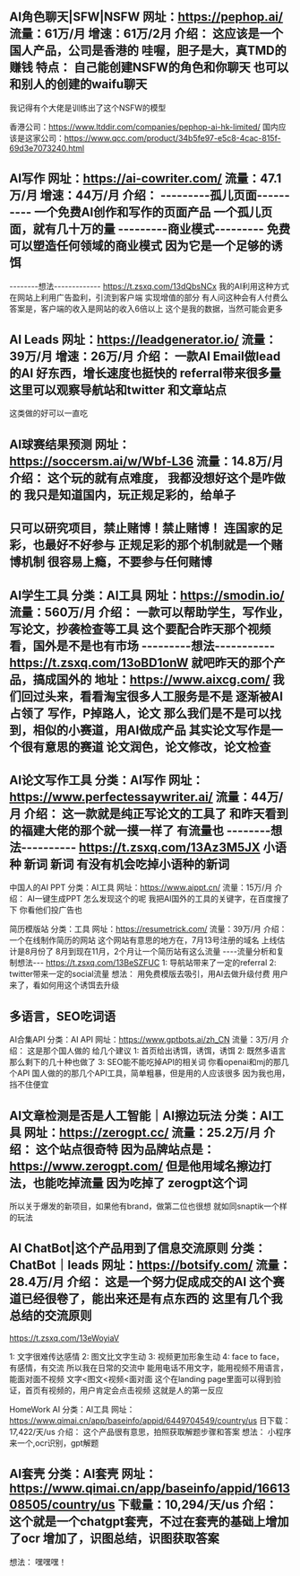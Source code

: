 AI角色聊天|SFW|NSFW
网址：https://pephop.ai/
流量：61万/月
增速：61万/2月
介绍：
这应该是一个国人产品，公司是香港的
哇喔，胆子是大，真TMD的赚钱
特点：
自己能创建NSFW的角色和你聊天
也可以和别人的创建的waifu聊天
---------------------------
我记得有个大佬是训练出了这个NSFW的模型

香港公司：https://www.ltddir.com/companies/pephop-ai-hk-limited/
国内应该是这家公司：https://www.qcc.com/product/34b5fe97-e5c8-4cac-815f-69d3e7073240.html

AI写作
网址：https://ai-cowriter.com/
流量：47.1万/月
增速：44万/月
介绍：
---------孤儿页面----------
一个免费AI创作和写作的页面产品
一个孤儿页面，就有几十万的量
---------商业模式---------
免费可以塑造任何领域的商业模式
因为它是一个足够的诱饵
-------------------------
--------想法-------------
https://t.zsxq.com/13dQbsNCx
我的AI利用这种方式
在网站上利用广告盈利，引流到客户端
实现增值的部分
有人问这种会有人付费么
答案是，客户端的收入是网站的收入6倍以上
这个是我的数据，当然可能会更多


AI Leads
网址：https://leadgenerator.io/
流量：39万/月
增速：26万/月
介绍：
一款AI Email做lead的AI
好东西，增长速度也挺快的
referral带来很多量
这里可以观察导航站和twitter
和文章站点
-----------------------------
这类做的好可以一直吃

AI球赛结果预测
网址：https://soccersm.ai/w/Wbf-L36
流量：14.8万/月
介绍：
这个玩的就有点难度， 我都没想好这个是咋做的
我只是知道国内，玩正规足彩的，给单子
---------------------------------
只可以研究项目，禁止赌博！禁止赌博！
连国家的足彩，也最好不好参与
正规足彩的那个机制就是一个赌博机制
很容易上瘾，不要参与任何赌博
----------------------------------


AI学生工具
分类：AI工具
网址：https://smodin.io/
流量：560万/月
介绍：
一款可以帮助学生，写作业，写论文，抄袭检查等工具
这个要配合昨天那个视频看，国外是不是也有市场
---------想法-----------
https://t.zsxq.com/13oBD1onW
就吧昨天的那个产品，搞成国外的
地址：https://www.aixcg.com/
我们回过头来，看看淘宝很多人工服务是不是
逐渐被AI占领了
写作，P掉路人，论文
那么我们是不是可以找到，相似的小赛道，用AI做成产品
其实论文写作是一个很有意思的赛道
论文润色，论文修改，论文检查
-------------------------

AI论文写作工具
分类：AI写作
网址：https://www.perfectessaywriter.ai/
流量：44万/月
介绍：
这一款就是纯正写论文的工具了
和昨天看到的福建大佬的那个就一摸一样了
有流量也
--------想法----------
https://t.zsxq.com/13Az3M5JX
小语种
新词
新词
有没有机会吃掉小语种的新词
---------------------

中国人的AI PPT
分类：AI工具
网址：https://www.aippt.cn/
流量：15万/月
介绍：
AI一键生成PPT
怎么发现这个的呢
我把AI国外的工具的关键字，在百度搜了下
你看他们投广告也

简历模版站
分类：工具
网址：https://resumetrick.com/
流量：39万/月
介绍：
一个在线制作简历的网站
这个网站有意思的地方在，7月13号注册的域名
上线估计是8月份了
8月到现在11月，2个月让一个简历站有这么流量
----流量分析和复制想法---
https://t.zsxq.com/13BeSZFUC
1: 导航站带来了一定的referral
2: twitter带来一定的social流量
想法：
用免费模版去吸引，用AI去做升级付费
用户来了，看如何用这个诱饵去升级

多语言，SEO吃词语
-------------------------------


AI合集API
分类：AI API
网址：https://www.gptbots.ai/zh_CN
流量：3万/月
介绍：
这是那个国人做的
给几个建议
1: 首页给出诱饵，诱饵，诱饵
2: 既然多语言那么剩下的几十种也做了
3: SEO能不能吃掉API的相关词
你看openai和mj的那几个API
国人做的的那几个API工具，简单粗暴，但是用的人应该很多
因为我也用，挡不住便宜


AI文章检测是否是人工智能｜AI擦边玩法
分类：AI工具
网址：https://zerogpt.cc/
流量：25.2万/月
介绍：
这个站点很奇特
因为品牌站点是：https://www.zerogpt.com/
但是他用域名擦边打法，也能吃掉流量
因为吃掉了 zerogpt这个词
---------------------------------
所以关于爆发的新项目，如果他有brand，做第二位也很想
就如同snaptik一个样的玩法


AI ChatBot|这个产品用到了信息交流原则
分类：ChatBot｜leads
网址：https://botsify.com/
流量：28.4万/月
介绍：
这是一个努力促成成交的AI
这个赛道已经很卷了，能出来还是有点东西的
这里有几个我总结的交流原则
-----------------------------
https://t.zsxq.com/13eWoyiaV

1: 文字很难传达感情
2: 图文比文字生动
3: 视频更加形象生动
4: face to face，有感情，有交流
所以我在日常的交流中
能用电话不用文字，能用视频不用语言，能面对面不视频
文字<图文<视频<面对面
这个在landing page里面可以得到验证，首页有视频的，用户肯定会点击视频
这就是人的第一反应


HomeWork AI
分类：AI工具
网址：https://www.qimai.cn/app/baseinfo/appid/6449704549/country/us
日下载：17,422/天/us
介绍：
这个产品很有意思，拍照获取解题步骤和答案
想法：
小程序来一个,ocr识别，gpt解题


AI套壳
分类：AI套壳
网址：https://www.qimai.cn/app/baseinfo/appid/1661308505/country/us
下载量：10,294/天/us
介绍：
这个就是一个chatgpt套壳，不过在套壳的基础上增加了ocr
增加了，识图总结，识图获取答案
--------------------------
想法：
嘿嘿嘿！